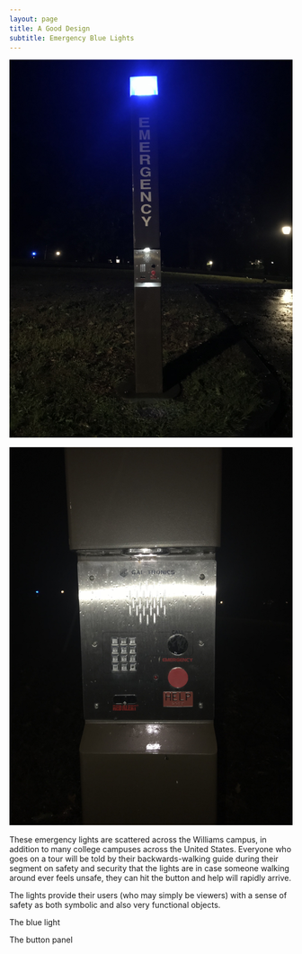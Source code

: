 ```yaml
---
layout: page
title: A Good Design
subtitle: Emergency Blue Lights
---
```

![good 0](/img/good-design-0.jpg)

![good 1](/img/good-design-1.jpg)

These emergency lights are scattered across the Williams campus, in addition to many college campuses across the United States. Everyone who goes on a tour will be told by their backwards-walking guide during their segment on safety and security that the lights are in case someone walking around ever feels unsafe, they can hit the button and help will rapidly arrive.

The lights provide their users (who may simply be viewers) with a sense of safety as both symbolic and also very functional objects.

The blue light

The button panel
